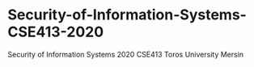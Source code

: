 # Security-of-Information-Systems-CSE413-2020
Security of Information Systems 2020 CSE413 Toros University Mersin

